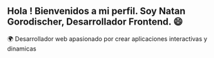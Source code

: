  Hola ! Bienvenidos a mi perfil. Soy Natan Gorodischer, Desarrollador Frontend.   😄
---
🌍 Desarrollador web apasionado por crear aplicaciones interactivas y dinamicas


